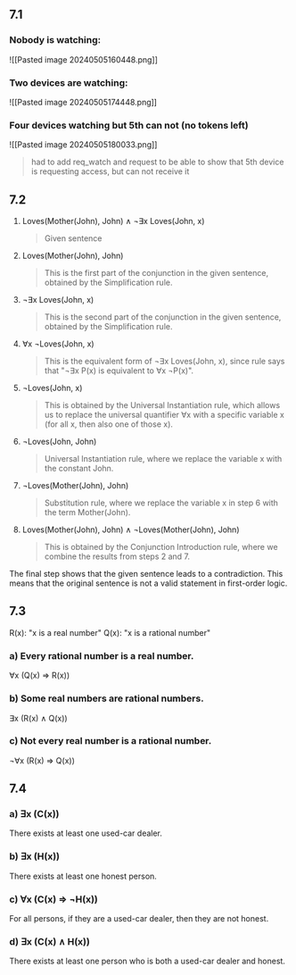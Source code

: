 ## 7.1
### Nobody is watching:
![[Pasted image 20240505160448.png]]
### Two devices are watching:
![[Pasted image 20240505174448.png]]
### Four devices watching but 5th can not (no tokens left)

![[Pasted image 20240505180033.png]]
> had to add req_watch and request to be able to show that 5th device is requesting access, but can not receive it
###
## 7.2
1. Loves(Mother(John), John) ∧ ¬∃x Loves(John, x)
   > Given sentence

2. Loves(Mother(John), John)
   >This is the first part of the conjunction in the given sentence, obtained by the Simplification rule.

3. ¬∃x Loves(John, x)
   > This is the second part of the conjunction in the given sentence, obtained by the Simplification rule.

4. ∀x ¬Loves(John, x)
   >This is the equivalent form of ¬∃x Loves(John, x), since rule says that "¬∃x P(x) is equivalent to ∀x ¬P(x)".

5. ¬Loves(John, x)
   > This is obtained by the Universal Instantiation rule, which allows us to replace the universal quantifier ∀x with a specific variable x (for all x, then also one of those x).

6. ¬Loves(John, John)
   > Universal Instantiation rule, where we replace the variable x with the constant John.

7. ¬Loves(Mother(John), John)
   >  Substitution rule, where we replace the variable x in step 6 with the term Mother(John).

8. Loves(Mother(John), John) ∧ ¬Loves(Mother(John), John)
   > This is obtained by the Conjunction Introduction rule, where we combine the results from steps 2 and 7.

The final step shows that the given sentence leads to a contradiction. This means that the original sentence is not a valid statement in first-order logic.

## 7.3

R(x): "x is a real number"
Q(x): "x is a rational number"

### a) Every rational number is a real number.
∀x (Q(x) ⇒ R(x))

### b) Some real numbers are rational numbers.
∃x (R(x) ∧ Q(x))

### c) Not every real number is a rational number.
¬∀x (R(x) ⇒ Q(x))

## 7.4
### a) ∃x (C(x))
There exists at least one used-car dealer.

### b) ∃x (H(x))
There exists at least one honest person.

### c) ∀x (C(x) ⇒ ¬H(x))
For all persons, if they are a used-car dealer, then they are not honest.

### d) ∃x (C(x) ∧ H(x))
There exists at least one person who is both a used-car dealer and honest.

